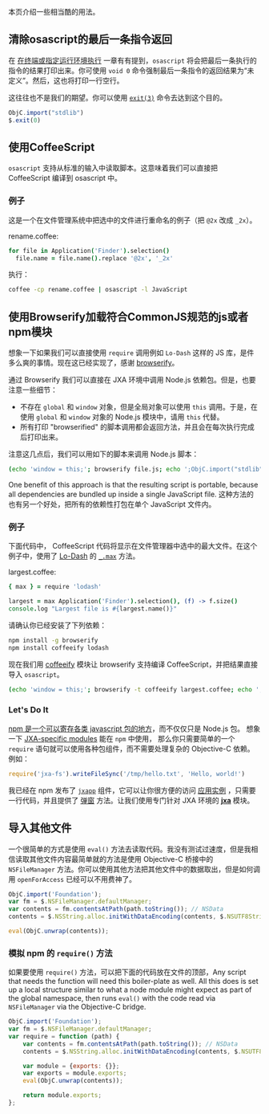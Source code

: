 本页介绍一些相当酷的用法。


清除osascript的最后一条指令返回
---------------------------------------------

在 [在终端或指定运行环境执行](https://github.com/Snger/JXA-Cookbook/wiki/%E5%9C%A8%E7%BB%88%E7%AB%AF%E6%88%96%E6%8C%87%E5%AE%9A%E8%BF%90%E8%A1%8C%E7%8E%AF%E5%A2%83%E6%89%A7%E8%A1%8C) 一章有有提到，`osascript` 将会把最后一条执行的指令的结果打印出来。你可使用 `void 0` 命令强制最后一条指令的返回结果为“未定义”。然后，这也将打印一行空行。

这往往也不是我们的期望。你可以使用 [`exit(3)`](http://linux.die.net/man/3/exit) 命令去达到这个目的。

```javascript
ObjC.import("stdlib")
$.exit(0)
```


使用CoffeeScript
------------------

`osascript` 支持从标准的输入中读取脚本。这意味着我们可以直接把 CoffeeScript 编译到 osascript 中。

### 例子

这是一个在文件管理系统中把选中的文件进行重命名的例子（把 `@2x` 改成 `_2x`）。

rename.coffee:

```coffee
for file in Application('Finder').selection()
  file.name = file.name().replace '@2x', '_2x'
```

执行：

```bash
coffee -cp rename.coffee | osascript -l JavaScript
```

<a name="requiring-other-commonjs-and-nodejs-modules-using-browserify"></a>

使用Browserify加载符合CommonJS规范的js或者npm模块
---------------------------------------------------

想象一下如果我们可以直接使用 `require` 调用例如 `Lo-Dash` 这样的 JS 库，是件多么爽的事情。现在这已经实现了，感谢 [browserify](https://github.com/substack/node-browserify)。

通过 Browserify 我们可以直接在 JXA 环境中调用 Node.js 依赖包。但是，也要注意一些细节：

- 不存在 `global` 和 `window` 对象，但是全局对象可以使用 `this` 调用。于是，在使用 `global` 和 `window` 对象的 Node.js 模块中，请用 `this` 代替。
- 所有打印 "browserified" 的脚本调用都会返回方法，并且会在每次执行完成后打印出来。

注意这几点后，我们可以用如下的脚本来调用 Node.js 脚本：

```bash
(echo 'window = this;'; browserify file.js; echo ';ObjC.import("stdlib");$.exit(0)') | osascript -l JavaScript
```

One benefit of this approach is that the resulting script is portable, because all dependencies are bundled up inside a single JavaScript file.
这种方法的也有另一个好处，把所有的依赖性打包在单个 JavaScript 文件内。


### 例子

下面代码中， CoffeeScript 代码将显示在文件管理器中选中的最大文件。在这个例子中，使用了  [Lo-Dash](https://lodash.com/) 的 [`_.max`](https://lodash.com/docs#max) 方法。

largest.coffee:

```coffee
{ max } = require 'lodash'

largest = max Application('Finder').selection(), (f) -> f.size()
console.log "Largest file is #{largest.name()}"
```

请确认你已经安装了下列依赖：

```bash
npm install -g browserify
npm install coffeeify lodash
```

现在我们用 [coffeeify](https://github.com/substack/coffeeify) 模块让 browserify 支持编译 CoffeeScript，并把结果直接导入 `osascript`。

```bash
(echo 'window = this;'; browserify -t coffeeify largest.coffee; echo ';ObjC.import("stdlib");$.exit(0)') | osascript -l JavaScript
```


### Let's Do It

[npm 是一个可以寄存各类 javascript 包的地方](http://blog.npmjs.org/post/101775448305/npm-and-front-end-packaging)，而不仅仅只是 Node.js 包。 想象一下 [JXA-specific modules](https://www.npmjs.org/browse/keyword/jxa) 能在 `npm` 中使用， 那么你只需要简单的一个 `require` 语句就可以使用各种包组件，而不需要处理复杂的 Objective-C 依赖。例如：

```javascript
require('jxa-fs').writeFileSync('/tmp/hello.txt', 'Hello, world!')
```

我已经在 npm 发布了 [`jxapp`](https://www.npmjs.org/package/jxapp) 组件，它可以让你很方便的访问 [应用实例](https://github.com/Snger/JXA-Cookbook/wiki/%E5%BA%94%E7%94%A8%E5%AE%9E%E4%BE%8B) ，只需要一行代码，并且提供了 [弹窗](https://github.com/Snger/JXA-Cookbook/wiki/%E4%BA%A4%E4%BA%92) 方法。让我们使用专门针对 JXA 环境的 [__jxa__](https://www.npmjs.org/browse/keyword/jxa) 模块。

导入其他文件
---------------------

一个很简单的方式是使用 `eval()` 方法去读取代码。我没有测试过速度，但是我相信读取其他文件内容最简单就的方法是使用 Objective-C 桥接中的 `NSFileManager` 方法。你可以使用其他方法把其他文件中的数据取出，但是如何调用 `openForAccess` 已经可以不用费神了。

```javascript
ObjC.import('Foundation');
var fm = $.NSFileManager.defaultManager;
var contents = fm.contentsAtPath(path.toString()); // NSData
contents = $.NSString.alloc.initWithDataEncoding(contents, $.NSUTF8StringEncoding);

eval(ObjC.unwrap(contents));
```

### 模拟 npm 的 `require()` 方法

如果要使用 `require()` 方法，可以把下面的代码放在文件的顶部，Any script that needs the function will need this boiler-plate as well. All this does is set up a local structure similar to what a node module might expect as part of the global namespace, then runs `eval()` with the code read via `NSFileManager` via the Objective-C bridge.

```javascript
ObjC.import('Foundation');
var fm = $.NSFileManager.defaultManager;
var require = function (path) {
    var contents = fm.contentsAtPath(path.toString()); // NSData
    contents = $.NSString.alloc.initWithDataEncoding(contents, $.NSUTF8StringEncoding);

    var module = {exports: {}};
    var exports = module.exports;
    eval(ObjC.unwrap(contents));

    return module.exports;
};
```

